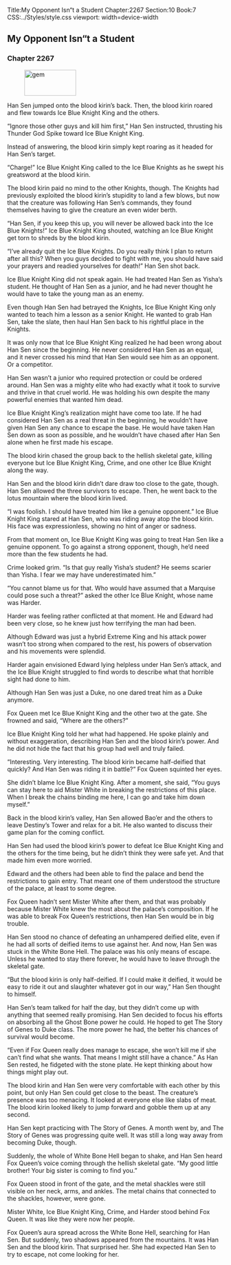 Title:My Opponent Isn“t a Student 
Chapter:2267 
Section:10 
Book:7 
CSS:../Styles/style.css 
viewport: width=device-width
  
## My Opponent Isn“t a Student
### Chapter 2267 
<figure>
	<img src="../Images/gem.gif" alt="gem" id="gem" width="120" height="60" />
</figure>
  

  
  Han Sen jumped onto the blood kirin’s back. Then, the blood kirin roared and flew towards Ice Blue Knight King and the others.

“Ignore those other guys and kill him first,” Han Sen instructed, thrusting his Thunder God Spike toward Ice Blue Knight King.

Instead of answering, the blood kirin simply kept roaring as it headed for Han Sen’s target.

“Charge!” Ice Blue Knight King called to the Ice Blue Knights as he swept his greatsword at the blood kirin.

The blood kirin paid no mind to the other Knights, though. The Knights had previously exploited the blood kirin’s stupidity to land a few blows, but now that the creature was following Han Sen’s commands, they found themselves having to give the creature an even wider berth.

“Han Sen, if you keep this up, you will never be allowed back into the Ice Blue Knights!” Ice Blue Knight King shouted, watching an Ice Blue Knight get torn to shreds by the blood kirin.

“I’ve already quit the Ice Blue Knights. Do you really think I plan to return after all this? When you guys decided to fight with me, you should have said your prayers and readied yourselves for death!” Han Sen shot back.

Ice Blue Knight King did not speak again. He had treated Han Sen as Yisha’s student. He thought of Han Sen as a junior, and he had never thought he would have to take the young man as an enemy.

Even though Han Sen had betrayed the Knights, Ice Blue Knight King only wanted to teach him a lesson as a senior Knight. He wanted to grab Han Sen, take the slate, then haul Han Sen back to his rightful place in the Knights.

It was only now that Ice Blue Knight King realized he had been wrong about Han Sen since the beginning. He never considered Han Sen as an equal, and it never crossed his mind that Han Sen would see him as an opponent. Or a competitor.

Han Sen wasn’t a junior who required protection or could be ordered around. Han Sen was a mighty elite who had exactly what it took to survive and thrive in that cruel world. He was holding his own despite the many powerful enemies that wanted him dead.

Ice Blue Knight King’s realization might have come too late. If he had considered Han Sen as a real threat in the beginning, he wouldn’t have given Han Sen any chance to escape the base. He would have taken Han Sen down as soon as possible, and he wouldn’t have chased after Han Sen alone when he first made his escape.

The blood kirin chased the group back to the hellish skeletal gate, killing everyone but Ice Blue Knight King, Crime, and one other Ice Blue Knight along the way.

Han Sen and the blood kirin didn’t dare draw too close to the gate, though. Han Sen allowed the three survivors to escape. Then, he went back to the lotus mountain where the blood kirin lived.

“I was foolish. I should have treated him like a genuine opponent.” Ice Blue Knight King stared at Han Sen, who was riding away atop the blood kirin. His face was expressionless, showing no hint of anger or sadness.

From that moment on, Ice Blue Knight King was going to treat Han Sen like a genuine opponent. To go against a strong opponent, though, he’d need more than the few students he had.

Crime looked grim. “Is that guy really Yisha’s student? He seems scarier than Yisha. I fear we may have underestimated him.”

“You cannot blame us for that. Who would have assumed that a Marquise could pose such a threat?” asked the other Ice Blue Knight, whose name was Harder.

Harder was feeling rather conflicted at that moment. He and Edward had been very close, so he knew just how terrifying the man had been.

Although Edward was just a hybrid Extreme King and his attack power wasn’t too strong when compared to the rest, his powers of observation and his movements were splendid.

Harder again envisioned Edward lying helpless under Han Sen’s attack, and the Ice Blue Knight struggled to find words to describe what that horrible sight had done to him.

Although Han Sen was just a Duke, no one dared treat him as a Duke anymore.

Fox Queen met Ice Blue Knight King and the other two at the gate. She frowned and said, “Where are the others?”

Ice Blue Knight King told her what had happened. He spoke plainly and without exaggeration, describing Han Sen and the blood kirin’s power. And he did not hide the fact that his group had well and truly failed.

“Interesting. Very interesting. The blood kirin became half-deified that quickly? And Han Sen was riding it in battle?” Fox Queen squinted her eyes.

She didn’t blame Ice Blue Knight King. After a moment, she said, “You guys can stay here to aid Mister White in breaking the restrictions of this place. When I break the chains binding me here, I can go and take him down myself.”

Back in the blood kirin’s valley, Han Sen allowed Bao’er and the others to leave Destiny’s Tower and relax for a bit. He also wanted to discuss their game plan for the coming conflict.

Han Sen had used the blood kirin’s power to defeat Ice Blue Knight King and the others for the time being, but he didn’t think they were safe yet. And that made him even more worried.

Edward and the others had been able to find the palace and bend the restrictions to gain entry. That meant one of them understood the structure of the palace, at least to some degree.

Fox Queen hadn’t sent Mister White after them, and that was probably because Mister White knew the most about the palace’s composition. If he was able to break Fox Queen’s restrictions, then Han Sen would be in big trouble.

Han Sen stood no chance of defeating an unhampered deified elite, even if he had all sorts of deified items to use against her. And now, Han Sen was stuck in the White Bone Hell. The palace was his only means of escape. Unless he wanted to stay there forever, he would have to leave through the skeletal gate.

“But the blood kirin is only half-deified. If I could make it deified, it would be easy to ride it out and slaughter whatever got in our way,” Han Sen thought to himself.

Han Sen’s team talked for half the day, but they didn’t come up with anything that seemed really promising. Han Sen decided to focus his efforts on absorbing all the Ghost Bone power he could. He hoped to get The Story of Genes to Duke class. The more power he had, the better his chances of survival would become.

“Even if Fox Queen really does manage to escape, she won’t kill me if she can’t find what she wants. That means I might still have a chance.” As Han Sen rested, he fidgeted with the stone plate. He kept thinking about how things might play out.

The blood kirin and Han Sen were very comfortable with each other by this point, but only Han Sen could get close to the beast. The creature’s presence was too menacing. It looked at everyone else like slabs of meat. The blood kirin looked likely to jump forward and gobble them up at any second.

Han Sen kept practicing with The Story of Genes. A month went by, and The Story of Genes was progressing quite well. It was still a long way away from becoming Duke, though.

Suddenly, the whole of White Bone Hell began to shake, and Han Sen heard Fox Queen’s voice coming through the hellish skeletal gate. “My good little brother! Your big sister is coming to find you.”

Fox Queen stood in front of the gate, and the metal shackles were still visible on her neck, arms, and ankles. The metal chains that connected to the shackles, however, were gone.

Mister White, Ice Blue Knight King, Crime, and Harder stood behind Fox Queen. It was like they were now her people.

Fox Queen’s aura spread across the White Bone Hell, searching for Han Sen. But suddenly, two shadows appeared from the mountains. It was Han Sen and the blood kirin. That surprised her. She had expected Han Sen to try to escape, not come looking for her.
